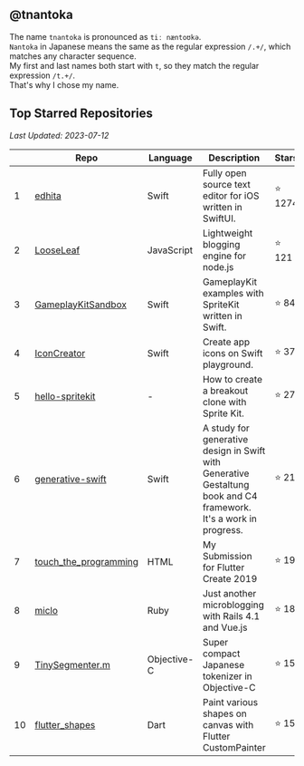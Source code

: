 ## @tnantoka

The name `tnantoka` is pronounced as `tiː næntoʊkə`.  
`Nantoka` in Japanese means the same as the regular expression `/.+/`, which matches any character sequence.   
My first and last names both start with `t`, so they match the regular expression `/t.+/`.  
That's why I chose my name.

## Top Starred Repositories

*Last Updated: 2023-07-12*

| | Repo | Language | Description | Stars |
| --- | --- | --- | --- | --- |
| 1 | [edhita](https://github.com/tnantoka/edhita) | Swift | Fully open source text editor for iOS written in SwiftUI. | :star: 1274 |
| 2 | [LooseLeaf](https://github.com/tnantoka/LooseLeaf) | JavaScript | Lightweight blogging engine for node.js | :star: 121 |
| 3 | [GameplayKitSandbox](https://github.com/tnantoka/GameplayKitSandbox) | Swift | GameplayKit examples with SpriteKit written in Swift. | :star: 84 |
| 4 | [IconCreator](https://github.com/tnantoka/IconCreator) | Swift | Create app icons on Swift playground. | :star: 37 |
| 5 | [hello-spritekit](https://github.com/tnantoka/hello-spritekit) | - | How to create a breakout clone with Sprite Kit. | :star: 27 |
| 6 | [generative-swift](https://github.com/tnantoka/generative-swift) | Swift | A study for generative design in Swift with Generative Gestaltung book and C4 framework. It's a work in progress.  | :star: 21 |
| 7 | [touch_the_programming](https://github.com/tnantoka/touch_the_programming) | HTML | My Submission for Flutter Create 2019 | :star: 19 |
| 8 | [miclo](https://github.com/tnantoka/miclo) | Ruby | Just another microblogging with Rails 4.1 and Vue.js | :star: 18 |
| 9 | [TinySegmenter.m](https://github.com/tnantoka/TinySegmenter.m) | Objective-C | Super compact Japanese tokenizer in Objective-C | :star: 15 |
| 10 | [flutter_shapes](https://github.com/tnantoka/flutter_shapes) | Dart | Paint various shapes on canvas with Flutter CustomPainter | :star: 15 |
